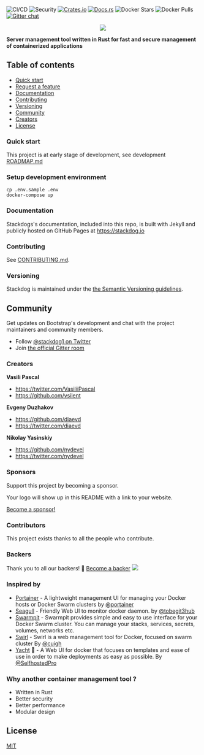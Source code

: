 ![CI/CD](https://github.com/vsilent/stackdog/actions/workflows/docker.yml/badge.svg)
![Security](https://github.com/vsilent/stackdog/actions/workflows/codacy-analysis.yml/badge.svg)
[![Crates.io](https://img.shields.io/crates/v/stackdog.svg)](https://crates.io/crates/stackdog)
[![Docs.rs](https://docs.rs/stackdog/badge.svg)](https://docs.rs/stackdog)
![Docker Stars](https://img.shields.io/docker/stars/trydirect/stackdog.svg)
![Docker Pulls](https://img.shields.io/docker/pulls/trydirect/stackdog.svg)
[![Gitter chat](https://badges.gitter.im/stackdog/community.png)](https://gitter.im/stackdog/community)


<p></p><p></p><p></p>

<p align="center">
<img src="https://user-images.githubusercontent.com/42473/109795596-c7a14f00-7c1f-11eb-8358-583d4008f42d.jpg">
</p>


**Server management tool written in Rust for fast and secure management of containerized applications**


<p></p><p></p>

## Table of contents
- [Quick start](#quick-start)
- [Request a feature](https://github.com/vsilent/stackdog/issues/new) 
- [Documentation](#documentation)
- [Contributing](#contributing)
- [Versioning](#versioning)
- [Community](#community)
- [Creators](#creators)
- [License](#license)


### Quick start

This project is at early stage of development, see development [ROADMAP.md](ROADMAP.md)

### Setup development environment

```
cp .env.sample .env
docker-compose up
```

### Documentation
Stackdogs's documentation, included into this repo, is built with Jekyll and 
publicly hosted on GitHub Pages at https://stackdog.io 

### Contributing
See [CONTRIBUTING.md](CONTRIBUTING.md).

### Versioning
Stackdog is maintained under the [the Semantic Versioning guidelines](https://semver.org/).

## Community
Get updates on Bootstrap's development and chat with the project maintainers and community members.

- Follow [@stackdog1 on Twitter](https://twitter.com/stackdog1)
- Join [the official Gitter room](https://gitter.im/stackdog/community)

### Creators
**Vasili Pascal**
- <https://twitter.com/VasiliiPascal>
- <https://github.com/vsilent>

**Evgeny Duzhakov**
- <https://github.com/diaevd>
- <https://twitter.com/diaevd>

**Nikolay Yasinskiy**
- <https://github.com/nydevel>
- <https://twitter.com/nydevel>

### Sponsors
Support this project by becoming a sponsor. 

Your logo will show up in this README with a link to your website. 

[Become a sponsor!](https://opencollective.com/stackdog#sponsor)

### Contributors
This project exists thanks to all the people who contribute.

### Backers
Thank you to all our backers! 🙏 [Become a backer](https://opencollective.com/stackdog#backer)
<a href="https://opencollective.com/stackdog#backers" target="_blank"><img src="https://opencollective.com/stackdog/backers.svg?width=890" /></a>

### Inspired by 

- [Portainer](https://github.com/portainer/portainer) - A lightweight management UI for managing your Docker hosts or Docker Swarm clusters by [@portainer](https://github.com/portainer)
- [Seagull](https://github.com/tobegit3hub/seagull) - Friendly Web UI to monitor docker daemon. by [@tobegit3hub](https://github.com/tobegit3hub)
- [Swarmpit](https://github.com/swarmpit/swarmpit) - Swarmpit provides simple and easy to use interface for your Docker Swarm cluster. You can manage your stacks, services, secrets, volumes, networks etc.
- [Swirl](https://github.com/cuigh/swirl) - Swirl is a web management tool for Docker, focused on swarm cluster By [@cuigh](https://github.com/cuigh/)
- [Yacht](https://github.com/SelfhostedPro/Yacht) :construction: - A Web UI for docker that focuses on templates and ease of use in order to make deployments as easy as possible. By [@SelfhostedPro](https://github.com/SelfhostedPro)

### Why another container management tool ?
- Written in Rust 
- Better security 
- Better performance
- Modular design

## License
[MIT](LICENSE-MIT)
